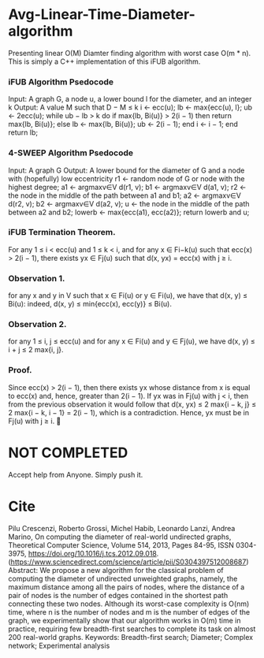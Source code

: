 # Avg-Linear-Time-Diameter-algorithm
Presenting linear O(M) Diamter finding algorithm with worst case O(m * n). This is simply a C++ implementation of this iFUB algorithm.

<h3>iFUB Algorithm Psedocode</h3>
Input: A graph G, a node u, a lower bound l for the diameter, and an integer k
Output: A value M such that D − M ≤ k
i ← ecc(u);
lb ← max{ecc(u), l};
ub ← 2ecc(u);
while ub − lb > k do
  if max{lb, Bi(u)} > 2(i − 1) then
    return max{lb, Bi(u)};
  else
    lb ← max{lb, Bi(u)};
    ub ← 2(i − 1);
  end
i ← i − 1;
end
return lb;

<h3>4-SWEEP Algorithm Psedocode</h3>
Input: A graph G
Output: A lower bound for the diameter of G and a node with (hopefully) low eccentricity
r1 ← random node of G or node with the highest degree;
a1 ← argmaxv∈V d(r1, v);
b1 ← argmaxv∈V d(a1, v);
r2 ← the node in the middle of the path between a1 and b1;
a2 ← argmaxv∈V d(r2, v);
b2 ← argmaxv∈V d(a2, v);
u ← the node in the middle of the path between a2 and b2;
lowerb ← max{ecc(a1), ecc(a2)};
return lowerb and u;

<h3>iFUB Termination Theorem.</h3> For any 1 ≤ i < ecc(u) and 1 ≤ k < i, and for any x ∈ Fi−k(u) such that ecc(x) > 2(i − 1), there exists yx ∈ Fj(u) such that d(x, yx) = ecc(x) with j ≥ i.

<h3>Observation 1. </h3> for any x and y in V such that x ∈ Fi(u) or y ∈ Fi(u), we have that d(x, y) ≤ Bi(u): indeed, d(x, y) ≤ min{ecc(x), ecc(y)} ≤ Bi(u). 
<h3>Observation 2. </h3>for any 1 ≤ i, j ≤ ecc(u) and for any x ∈ Fi(u) and y ∈ Fj(u), we have d(x, y) ≤ i + j ≤ 2 max{i, j}.

<h3>Proof.</h3> Since ecc(x) > 2(i − 1), then there exists yx whose distance from x is equal to ecc(x) and, hence, greater than 2(i − 1). If yx was in Fj(u) with j < i, then from the previous observation it would follow that d(x, yx) ≤ 2 max{i − k, j} ≤ 2 max{i − k, i − 1} = 2(i − 1), which is a contradiction. Hence, yx must be in Fj(u) with j ≥ i. 

# NOT COMPLETED
Accept help from Anyone. Simply push it.

# Cite
Pilu Crescenzi, Roberto Grossi, Michel Habib, Leonardo Lanzi, Andrea Marino,
On computing the diameter of real-world undirected graphs,
Theoretical Computer Science,
Volume 514,
2013,
Pages 84-95,
ISSN 0304-3975,
https://doi.org/10.1016/j.tcs.2012.09.018.
(https://www.sciencedirect.com/science/article/pii/S0304397512008687)
Abstract: We propose a new algorithm for the classical problem of computing the diameter of undirected unweighted graphs, namely, the maximum distance among all the pairs of nodes, where the distance of a pair of nodes is the number of edges contained in the shortest path connecting these two nodes. Although its worst-case complexity is O(nm) time, where n is the number of nodes and m is the number of edges of the graph, we experimentally show that our algorithm works in O(m) time in practice, requiring few breadth-first searches to complete its task on almost 200 real-world graphs.
Keywords: Breadth-first search; Diameter; Complex network; Experimental analysis
